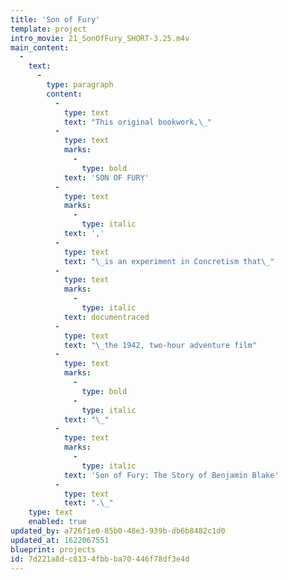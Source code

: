 ```yaml
---
title: 'Son of Fury'
template: project
intro_movie: 21_SonOfFury_SHORT-3.25.m4v
main_content:
  -
    text:
      -
        type: paragraph
        content:
          -
            type: text
            text: "This original bookwork,\_"
          -
            type: text
            marks:
              -
                type: bold
            text: 'SON OF FURY'
          -
            type: text
            marks:
              -
                type: italic
            text: ','
          -
            type: text
            text: "\_is an experiment in Concretism that\_"
          -
            type: text
            marks:
              -
                type: italic
            text: documentraced
          -
            type: text
            text: "\_the 1942, two-hour adventure film"
          -
            type: text
            marks:
              -
                type: bold
              -
                type: italic
            text: "\_"
          -
            type: text
            marks:
              -
                type: italic
            text: 'Son of Fury: The Story of Benjamin Blake'
          -
            type: text
            text: ".\_"
    type: text
    enabled: true
updated_by: a726f1e0-85b0-48e3-939b-db6b8482c1d0
updated_at: 1622067551
blueprint: projects
id: 7d221a8d-c813-4fbb-ba70-446f78df3e4d
---
```

